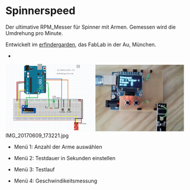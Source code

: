 # Spinnerspeed

Der ultimative RPM_Messer für Spinner mit Armen. Gemessen wird die Umdrehung pro Minute. 

Entwickelt im [erfindergarden](https://www.erfindergarden.de), das FabLab in der Au, München.

-

<img src = "IMG/Spinnerspeed_Steckboard_v_2_0.PNG" width = "48%"/>
<img src = "IMG/IMG_20170609_173221.jpg" align = "rigth" width = "48%"/>
IMG_20170609_173221.jpg


- Menü 1: Anzahl der Arme auswählen


- Menü 2: Testdauer in Sekunden einstellen


- Menü 3: Testlauf


- Menü 4: Geschwindikeitsmessung



   

